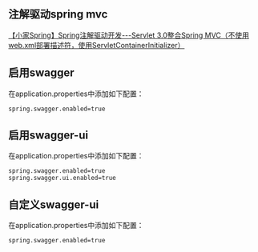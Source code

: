 ## 注解驱动spring mvc

[【小家Spring】Spring注解驱动开发---Servlet 3.0整合Spring MVC（不使用web.xml部署描述符，使用ServletContainerInitializer）](https://blog.csdn.net/f641385712/article/details/87474907)

## 启用swagger

在application.properties中添加如下配置：

```
spring.swagger.enabled=true
```

## 启用swagger-ui

在application.properties中添加如下配置：

```
spring.swagger.enabled=true
spring.swagger.ui.enabled=true
```

## 自定义swagger-ui

在application.properties中添加如下配置：

```
spring.swagger.enabled=true